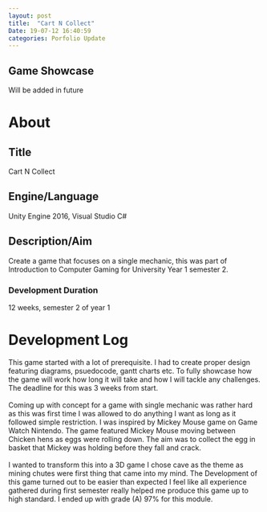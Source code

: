 ```yaml
---
layout: post
title:  "Cart N Collect"
Date: 19-07-12 16:40:59 
categories: Porfolio Update
---
```

<p>
<h2><b>Game Showcase</b></h2></p>
<p>Will be added in future</p>
<p>
<h1><b>About</b></h1>
<h2><b>Title</b></h2>
Cart N Collect
<h2><b>Engine/Language</b></h2>
Unity Engine 2016, Visual Studio C#
<h2><b> Description/Aim</b></h2>
Create a game that focuses on a single mechanic, this was part of Introduction to Computer Gaming for University Year 1 semester 2.
<h3>Development Duration</h3>
12 weeks, semester 2 of year 1
<h1><b>Development Log</b></h1>
This game started with a lot of prerequisite. I had to create proper design featuring diagrams, psuedocode, gantt charts etc. To fully showcase how the game will work how long it will take and how I will tackle any challenges. The deadline for this was 3 weeks from start.
<br></br>
Coming up with concept for a game with single mechanic was rather hard as this was first time I was allowed to do anything I want as long as it followed simple restriction. I was inspired by Mickey Mouse game on Game Watch Nintendo. The game featured Mickey Mouse moving between Chicken hens as eggs were rolling down. The aim was to collect the egg in basket that Mickey was holding before they fall and crack.
<br></br>
I wanted to transform this into a 3D game I chose cave as the  theme as mining chutes were first thing that came into my mind. The Development of this game turned out to be easier than expected I feel like all experience gathered during first semester really helped me produce this game up to high standard. I ended up with grade (A) 97% for this module.

</p>

